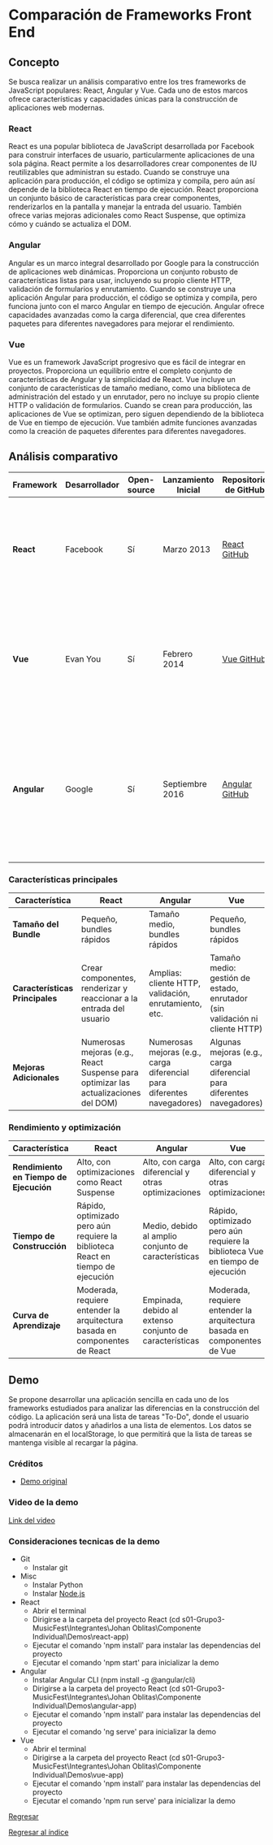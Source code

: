 # Comparación de Frameworks Front End

## Concepto

Se busca realizar un análisis comparativo entre los tres frameworks de JavaScript populares: React, Angular y Vue. Cada uno de estos marcos ofrece características y capacidades únicas para la construcción de aplicaciones web modernas.

### React

React es una popular biblioteca de JavaScript desarrollada por Facebook para construir interfaces de usuario, particularmente aplicaciones de una sola página. React permite a los desarrolladores crear componentes de IU reutilizables que administran su estado. Cuando se construye una aplicación para producción, el código se optimiza y compila, pero aún así depende de la biblioteca React en tiempo de ejecución. React proporciona un conjunto básico de características para crear componentes, renderizarlos en la pantalla y manejar la entrada del usuario. También ofrece varias mejoras adicionales como React Suspense, que optimiza cómo y cuándo se actualiza el DOM.

### Angular

Angular es un marco integral desarrollado por Google para la construcción de aplicaciones web dinámicas. Proporciona un conjunto robusto de características listas para usar, incluyendo su propio cliente HTTP, validación de formularios y enrutamiento. Cuando se construye una aplicación Angular para producción, el código se optimiza y compila, pero funciona junto con el marco Angular en tiempo de ejecución. Angular ofrece capacidades avanzadas como la carga diferencial, que crea diferentes paquetes para diferentes navegadores para mejorar el rendimiento.

### Vue

Vue es un framework JavaScript progresivo que es fácil de integrar en proyectos. Proporciona un equilibrio entre el completo conjunto de características de Angular y la simplicidad de React. Vue incluye un conjunto de características de tamaño mediano, como una biblioteca de administración del estado y un enrutador, pero no incluye su propio cliente HTTP o validación de formularios. Cuando se crean para producción, las aplicaciones de Vue se optimizan, pero siguen dependiendo de la biblioteca de Vue en tiempo de ejecución. Vue también admite funciones avanzadas como la creación de paquetes diferentes para diferentes navegadores.

## Análisis comparativo

| Framework | Desarrollador | Open-source  | Lanzamiento Inicial  | Repositorio de GitHub                        | Ventajas  | Desventajas  |
|-----------|------------------|-------------|----------------------|----------------------------------------------|-------------------------------------------------------------------------------------------|-------------------------------------------------------|
| **React**  | Facebook         | Sí           | Marzo 2013           | [React GitHub](https://github.com/facebook/react) | - Fácil de aprender y usar<br>- Basado en componentes: código reutilizable<br>- Rápido y eficiente<br>Gran comunidad | - JSX es obligatorio<br>- Poca documentación              |
| **Vue**    | Evan You         | Sí           | Febrero 2014         | [Vue GitHub](https://github.com/vuejs/vue)        | Rápido y eficiente<br>- Basado en componentes: código reutilizable<br>- Fácil de aprender y usar<br>- Buena y intuitiva documentación | - Menos recursos en comparación con React<br>- Excesiva flexibilidad a veces |
| **Angular** | Google           | Sí           | Septiembre 2016      | [Angular GitHub](https://github.com/angular/angular) | - Rápido rendimiento en servidor<br>- Implementación de arquitectura MVC<br>- Basado en componentes: código reutilizable<br>- Buena y intuitiva documentación | - Curva de aprendizaje pronunciada<br>- Angular es muy complejo |

### Características principales

| Característica | React | Angular | Vue |
|----|----|----|----|
| **Tamaño del Bundle**    | Pequeño, bundles rápidos    | Tamaño medio, bundles rápidos    | Pequeño, bundles rápidos     |
| **Características Principales**   | Crear componentes, renderizar y reaccionar a la entrada del usuario | Amplias: cliente HTTP, validación, enrutamiento, etc.    | Tamaño medio: gestión de estado, enrutador (sin validación ni cliente HTTP) |
| **Mejoras Adicionales**    | Numerosas mejoras (e.g., React Suspense para optimizar las actualizaciones del DOM) | Numerosas mejoras (e.g., carga diferencial para diferentes navegadores) | Algunas mejoras (e.g., carga diferencial para diferentes navegadores) |

### Rendimiento y optimización

| Característica | React | Angular | Vue |
|----|----|----|----|
| **Rendimiento en Tiempo de Ejecución**  | Alto, con optimizaciones como React Suspense                     | Alto, con carga diferencial y otras optimizaciones               | Alto, con carga diferencial y otras optimizaciones               |
| **Tiempo de Construcción**  | Rápido, optimizado pero aún requiere la biblioteca React en tiempo de ejecución | Medio, debido al amplio conjunto de características               | Rápido, optimizado pero aún requiere la biblioteca Vue en tiempo de ejecución |
| **Curva de Aprendizaje**  | Moderada, requiere entender la arquitectura basada en componentes de React | Empinada, debido al extenso conjunto de características           | Moderada, requiere entender la arquitectura basada en componentes de Vue |


## Demo

Se propone desarrollar una aplicación sencilla en cada uno de los frameworks estudiados para analizar las diferencias en la construcción del código. La aplicación será una lista de tareas "To-Do", donde el usuario podrá introducir datos y añadirlos a una lista de elementos. Los datos se almacenarán en el localStorage, lo que permitirá que la lista de tareas se mantenga visible al recargar la página.

### Créditos

* [Demo original](https://github.com/fireship-io/10-javascript-frameworks)

### Video de la demo

[Link del video](https://www.youtube.com/watch?v=-Dcgfau8Yj4)

### Consideraciones tecnicas de la demo

* Git
    * Instalar git
* Misc
    * Instalar Python
    * Instalar [Node.js](https://nodejs.org/en/download/prebuilt-installer)
* React
    * Abrir el terminal
    * Dirigirse a la carpeta del proyecto React (cd s01-Grupo3-MusicFest\Integrantes\Johan Oblitas\Componente Individual\Demos\react-app)
    * Ejecutar el comando 'npm install' para instalar las dependencias del proyecto
    * Ejecutar el comando 'npm start' para inicializar la demo
* Angular
    * Instalar Angular CLI (npm install -g @angular/cli)
    * Dirigirse a la carpeta del proyecto React (cd s01-Grupo3-MusicFest\Integrantes\Johan Oblitas\Componente Individual\Demos\angular-app)
    * Ejecutar el comando 'npm install' para instalar las dependencias del proyecto
    * Ejecutar el comando 'ng serve' para inicializar la demo
* Vue
    * Abrir el terminal
    * Dirigirse a la carpeta del proyecto React (cd s01-Grupo3-MusicFest\Integrantes\Johan Oblitas\Componente Individual\Demos\vue-app)
    * Ejecutar el comando 'npm install' para instalar las dependencias del proyecto
    * Ejecutar el comando 'npm run serve' para inicializar la demo

[Regresar](../Oblitas.md)

[Regresar al índice](../../../proyecto.md)